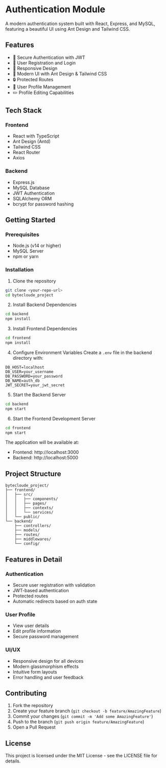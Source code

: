 # Authentication Module

A modern authentication system built with React, Express, and MySQL, featuring a beautiful UI using Ant Design and Tailwind CSS.

## Features

- 🔐 Secure Authentication with JWT
- 👤 User Registration and Login
- 📱 Responsive Design
- 🎨 Modern UI with Ant Design & Tailwind CSS
- 🔒 Protected Routes
- 👤 User Profile Management
- ✏️ Profile Editing Capabilities

## Tech Stack

### Frontend
- React with TypeScript
- Ant Design (Antd)
- Tailwind CSS
- React Router
- Axios

### Backend
- Express.js
- MySQL Database
- JWT Authentication
- SQLAlchemy ORM
- bcrypt for password hashing

## Getting Started

### Prerequisites
- Node.js (v14 or higher)
- MySQL Server
- npm or yarn

### Installation

1. Clone the repository
```bash
git clone <your-repo-url>
cd bytecloude_project
```

2. Install Backend Dependencies
```bash
cd backend
npm install
```

3. Install Frontend Dependencies
```bash
cd frontend
npm install
```

4. Configure Environment Variables
Create a `.env` file in the backend directory with:
```
DB_HOST=localhost
DB_USER=your_username
DB_PASSWORD=your_password
DB_NAME=auth_db
JWT_SECRET=your_jwt_secret
```

5. Start the Backend Server
```bash
cd backend
npm start
```

6. Start the Frontend Development Server
```bash
cd frontend
npm start
```

The application will be available at:
- Frontend: http://localhost:3000
- Backend: http://localhost:5000

## Project Structure

```
bytecloude_project/
├── frontend/
│   ├── src/
│   │   ├── components/
│   │   ├── pages/
│   │   ├── contexts/
│   │   └── services/
│   └── public/
└── backend/
    ├── controllers/
    ├── models/
    ├── routes/
    ├── middlewares/
    └── config/
```

## Features in Detail

### Authentication
- Secure user registration with validation
- JWT-based authentication
- Protected routes
- Automatic redirects based on auth state

### User Profile
- View user details
- Edit profile information
- Secure password management

### UI/UX
- Responsive design for all devices
- Modern glassmorphism effects
- Intuitive form layouts
- Error handling and user feedback

## Contributing

1. Fork the repository
2. Create your feature branch (`git checkout -b feature/AmazingFeature`)
3. Commit your changes (`git commit -m 'Add some AmazingFeature'`)
4. Push to the branch (`git push origin feature/AmazingFeature`)
5. Open a Pull Request

## License

This project is licensed under the MIT License - see the LICENSE file for details. 